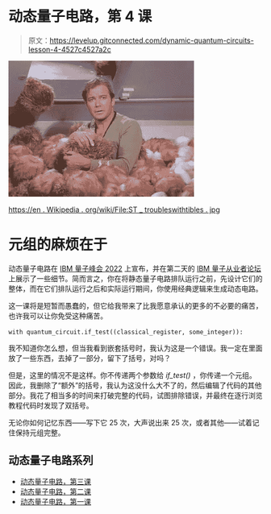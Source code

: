 # 动态量子电路，第 4 课

> 原文：<https://levelup.gitconnected.com/dynamic-quantum-circuits-lesson-4-4527c4527a2c>

![](img/ab455b8e1dacce6f21e964f87350ca64.png)

[https://en . Wikipedia . org/wiki/File:ST _ troubleswithtibles . jpg](https://en.wikipedia.org/wiki/File:ST_TroubleWithTribbles.jpg)

# 元组的麻烦在于

动态量子电路在 [IBM 量子峰会 2022](https://medium.com/@bsiegelwax/ibm-quantum-summit-2022-d1c646169189) 上宣布，并在第二天的 [IBM 量子从业者论坛](https://bsiegelwax.medium.com/ibm-quantum-practitioners-forum-2022-67a31a23407f)上展示了一些细节。简而言之，你在将静态量子电路排队运行之前，先设计它们的整体，而在它们排队运行之后和实际运行期间，你使用经典逻辑来生成动态电路。

这一课将是短暂而愚蠢的，但它给我带来了比我愿意承认的更多的不必要的痛苦，也许我可以让你免受这种痛苦。

```
with quantum_circuit.if_test((classical_register, some_integer)):
```

我不知道你怎么想，但当我看到嵌套括号时，我认为这是一个错误。我一定在里面放了一些东西，去掉了一部分，留下了括号，对吗？

但是，这里的情况不是这样。你不传递两个参数给 *if_test()* ，你传递一个元组。因此，我删除了“额外”的括号，我认为这没什么大不了的，然后编辑了代码的其他部分。我花了相当多的时间来打破完整的代码，试图排除错误，并最终在逐行浏览教程代码时发现了双括号。

无论你如何记忆东西——写下它 25 次，大声说出来 25 次，或者其他——试着记住保持元组完整。

## 动态量子电路系列

*   [动态量子电路，第三课](https://bsiegelwax.medium.com/dynamic-quantum-circuits-lesson-3-7b9e29e85daa)
*   [动态量子电路，第二课](https://medium.com/gitconnected/dynamic-quantum-circuits-lesson-2-d31d7a287c62)
*   [动态量子电路，第一课](https://medium.com/@bsiegelwax/dynamic-quantum-circuits-lesson-1-f712bc6a9e1d)